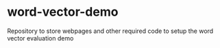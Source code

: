 word-vector-demo
================

Repository to store webpages and other required code to setup the word vector evaluation demo
